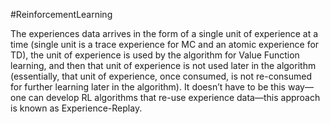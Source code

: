 #ReinforcementLearning 

The experiences data arrives in the form of a single unit of experience at a time (single unit is a trace experience for MC and an atomic experience for TD), the unit of experience is used by the algorithm for Value Function learning, and then that unit of experience is not used later in the algorithm (essentially, that unit of experience, once consumed, is not re-consumed for further learning later in the algorithm). It doesn’t have to be this way—one can develop RL algorithms that re-use experience data—this approach is known as Experience-Replay.
